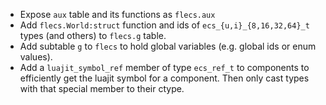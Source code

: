 - Expose `aux` table and its functions as `flecs.aux`
- Add `flecs.World:struct` function and ids of `ecs_{u,i}_{8,16,32,64}_t` types
  (and others) to `flecs.g` table.
- Add subtable `g` to `flecs` to hold global variables (e.g. global ids or enum
  values).
- Add a `luajit_symbol_ref` member of type `ecs_ref_t` to components to
  efficiently get the luajit symbol for a component. Then only cast types with
  that special member to their ctype.
